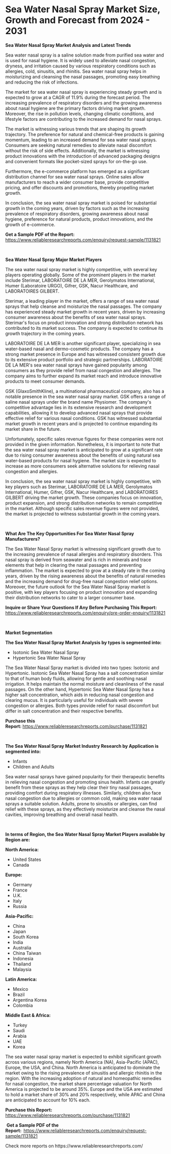 <p><h1>Sea Water Nasal Spray Market Size, Growth and Forecast from 2024 - 2031</h1></p><p><strong>Sea Water Nasal Spray Market Analysis and Latest Trends</strong></p>
<p><p>Sea water nasal spray is a saline solution made from purified sea water and is used for nasal hygiene. It is widely used to alleviate nasal congestion, dryness, and irritation caused by various respiratory conditions such as allergies, cold, sinusitis, and rhinitis. Sea water nasal spray helps in moisturizing and cleansing the nasal passages, promoting easy breathing and reducing the risk of infections.</p><p>The market for sea water nasal spray is experiencing steady growth and is expected to grow at a CAGR of 11.9% during the forecast period. The increasing prevalence of respiratory disorders and the growing awareness about nasal hygiene are the primary factors driving market growth. Moreover, the rise in pollution levels, changing climatic conditions, and lifestyle factors are contributing to the increased demand for nasal sprays.</p><p>The market is witnessing various trends that are shaping its growth trajectory. The preference for natural and chemical-free products is gaining momentum, leading to an increased demand for sea water nasal sprays. Consumers are seeking natural remedies to alleviate nasal discomfort without the risk of side effects. Additionally, the market is witnessing product innovations with the introduction of advanced packaging designs and convenient formats like pocket-sized sprays for on-the-go use.</p><p>Furthermore, the e-commerce platform has emerged as a significant distribution channel for sea water nasal sprays. Online sales allow manufacturers to reach a wider consumer base, provide competitive pricing, and offer discounts and promotions, thereby propelling market growth.</p><p>In conclusion, the sea water nasal spray market is poised for substantial growth in the coming years, driven by factors such as the increasing prevalence of respiratory disorders, growing awareness about nasal hygiene, preference for natural products, product innovations, and the growth of e-commerce.</p></p>
<p><strong>Get a Sample PDF of the Report:&nbsp;</strong> <a href="https://www.reliableresearchreports.com/enquiry/request-sample/1131821">https://www.reliableresearchreports.com/enquiry/request-sample/1131821</a></p>
<p>&nbsp;</p>
<p><strong>Sea Water Nasal Spray Major Market Players</strong></p>
<p><p>The sea water nasal spray market is highly competitive, with several key players operating globally. Some of the prominent players in the market include Sterimar, LABORATOIRE DE LA MER, Gerolymatos International, Humer (Laboratoire URGO), Gifrer, GSK, Nacur Healthcare, and LABORATOIRES GILBERT.</p><p>Sterimar, a leading player in the market, offers a range of sea water nasal sprays that help cleanse and moisturize the nasal passages. The company has experienced steady market growth in recent years, driven by increasing consumer awareness about the benefits of sea water nasal sprays. Sterimar's focus on product innovation and strong distribution network has contributed to its market success. The company is expected to continue its growth trajectory in the coming years.</p><p>LABORATOIRE DE LA MER is another significant player, specializing in sea water-based nasal and dermo-cosmetic products. The company has a strong market presence in Europe and has witnessed consistent growth due to its extensive product portfolio and strategic partnerships. LABORATOIRE DE LA MER's sea water nasal sprays have gained popularity among consumers as they provide relief from nasal congestion and allergies. The company aims to further expand its market reach and introduce innovative products to meet consumer demands.</p><p>GSK (GlaxoSmithKline), a multinational pharmaceutical company, also has a notable presence in the sea water nasal spray market. GSK offers a range of saline nasal sprays under the brand name Physiomer. The company's competitive advantage lies in its extensive research and development capabilities, allowing it to develop advanced nasal sprays that provide effective relief for various nasal conditions. GSK has witnessed substantial market growth in recent years and is projected to continue expanding its market share in the future.</p><p>Unfortunately, specific sales revenue figures for these companies were not provided in the given information. Nonetheless, it is important to note that the sea water nasal spray market is anticipated to grow at a significant rate due to rising consumer awareness about the benefits of using natural sea water-based products for nasal hygiene. The market size is expected to increase as more consumers seek alternative solutions for relieving nasal congestion and allergies.</p><p>In conclusion, the sea water nasal spray market is highly competitive, with key players such as Sterimar, LABORATOIRE DE LA MER, Gerolymatos International, Humer, Gifrer, GSK, Nacur Healthcare, and LABORATOIRES GILBERT driving the market growth. These companies focus on innovation, product expansion, and strong distribution networks to remain competitive in the market. Although specific sales revenue figures were not provided, the market is projected to witness substantial growth in the coming years.</p></p>
<p>&nbsp;</p>
<p><strong>What Are The Key Opportunities For Sea Water Nasal Spray Manufacturers?</strong></p>
<p><p>The Sea Water Nasal Spray market is witnessing significant growth due to the increasing prevalence of nasal allergies and respiratory disorders. This nasal spray is derived from seawater and is rich in minerals and trace elements that help in clearing the nasal passages and preventing inflammation. The market is expected to grow at a steady rate in the coming years, driven by the rising awareness about the benefits of natural remedies and the increasing demand for drug-free nasal congestion relief options. Moreover, the future outlook for the Sea Water Nasal Spray market is positive, with key players focusing on product innovation and expanding their distribution networks to cater to a larger consumer base.</p></p>
<p><strong>Inquire or Share Your Questions If Any Before Purchasing This Report:</strong> <a href="https://www.reliableresearchreports.com/enquiry/pre-order-enquiry/1131821">https://www.reliableresearchreports.com/enquiry/pre-order-enquiry/1131821</a></p>
<p>&nbsp;</p>
<p><strong>Market Segmentation</strong></p>
<p><strong>The Sea Water Nasal Spray Market Analysis by types is segmented into:</strong></p>
<p><ul><li>Isotonic Sea Water Nasal Spray</li><li>Hypertonic Sea Water Nasal Spray</li></ul></p>
<p><p>The Sea Water Nasal Spray market is divided into two types: Isotonic and Hypertonic. Isotonic Sea Water Nasal Spray has a salt concentration similar to that of human body fluids, allowing for gentle and soothing nasal irrigation. It helps maintain the normal moisture and cleanliness of the nasal passages. On the other hand, Hypertonic Sea Water Nasal Spray has a higher salt concentration, which aids in reducing nasal congestion and clearing mucus. It is particularly useful for individuals with severe congestion or allergies. Both types provide relief for nasal discomfort but differ in salt concentration and their respective benefits.</p></p>
<p><strong>Purchase this Report:&nbsp;</strong><a href="https://www.reliableresearchreports.com/purchase/1131821">https://www.reliableresearchreports.com/purchase/1131821</a></p>
<p>&nbsp;</p>
<p><strong>The Sea Water Nasal Spray Market Industry Research by Application is segmented into:</strong></p>
<p><ul><li>Infants</li><li>Children and Adults</li></ul></p>
<p><p>Sea water nasal sprays have gained popularity for their therapeutic benefits in relieving nasal congestion and promoting sinus health. Infants can greatly benefit from these sprays as they help clear their tiny nasal passages, providing comfort during respiratory illnesses. Similarly, children also face nasal congestion due to allergies or common cold, making sea water nasal sprays a suitable solution. Adults, prone to sinusitis or allergies, can find relief with these sprays, as they effectively moisturize and cleanse the nasal cavities, improving breathing and overall nasal health.</p></p>
<p>&nbsp;</p>
<p><strong>In terms of Region, the Sea Water Nasal Spray Market Players available by Region are:</strong></p>
<p>
    <p> <strong> North America: </strong>
        <ul>
            <li>United States</li>
            <li>Canada</li>
        </ul>
        </p> 
    <p> <strong> Europe: </strong>
        <ul>
            <li>Germany</li>
            <li>France</li>
            <li>U.K.</li>
            <li>Italy</li>
            <li>Russia</li>
        </ul>
        </p> 
    <p> <strong> Asia-Pacific: </strong>
        <ul>
            <li>China</li>
            <li>Japan</li>
            <li>South Korea</li>
            <li>India</li>
            <li>Australia</li>
            <li>China Taiwan</li>
            <li>Indonesia</li>
            <li>Thailand</li>
            <li>Malaysia</li>
        </ul>
        </p> 
    <p> <strong> Latin America: </strong>
        <ul>
            <li>Mexico</li>
            <li>Brazil</li>
            <li>Argentina Korea</li>
            <li>Colombia</li>
        </ul>
        </p> 
    <p> <strong> Middle East & Africa: </strong>
        <ul>
            <li>Turkey</li>
            <li>Saudi</li>
            <li>Arabia</li>
            <li>UAE</li>
            <li>Korea</li>
        </ul>
    </p>
    </p>
<p><p>The sea water nasal spray market is expected to exhibit significant growth across various regions, namely North America (NA), Asia-Pacific (APAC), Europe, the USA, and China. North America is anticipated to dominate the market owing to the rising prevalence of sinusitis and allergic rhinitis in the region. With the increasing adoption of natural and homeopathic remedies for nasal congestion, the market share percentage valuation for North America is projected to be around 35%. Europe and the USA are estimated to hold a market share of 30% and 20% respectively, while APAC and China are anticipated to account for 10% each.</p></p>
<p><strong>Purchase this Report: </strong><a href="https://www.reliableresearchreports.com/purchase/1131821">https://www.reliableresearchreports.com/purchase/1131821</a></p>
<p>&nbsp;<strong>Get a Sample PDF of the Report:&nbsp;&nbsp;</strong><a href="https://www.reliableresearchreports.com/enquiry/request-sample/1131821">https://www.reliableresearchreports.com/enquiry/request-sample/1131821</a></p>
<p><strong></strong></p>
<p>Check more reports on https://www.reliableresearchreports.com/</p>